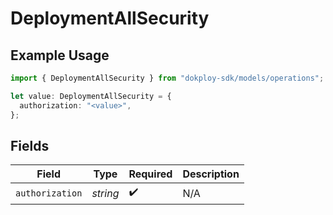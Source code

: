 # DeploymentAllSecurity

## Example Usage

```typescript
import { DeploymentAllSecurity } from "dokploy-sdk/models/operations";

let value: DeploymentAllSecurity = {
  authorization: "<value>",
};
```

## Fields

| Field              | Type               | Required           | Description        |
| ------------------ | ------------------ | ------------------ | ------------------ |
| `authorization`    | *string*           | :heavy_check_mark: | N/A                |